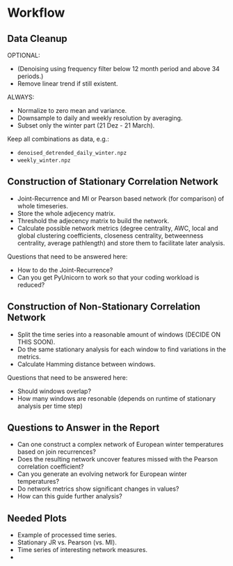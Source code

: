 # Workflow

## Data Cleanup

OPTIONAL:
- (Denoising using frequency filter below 12 month period and above 34 periods.)
- Remove linear trend if still existent.

ALWAYS:
- Normalize to zero mean and variance.
- Downsample to daily and weekly resolution by averaging.
- Subset only the winter part (21 Dez - 21 March).

Keep all combinations as data, e.g.:
- ``denoised_detrended_daily_winter.npz``
- ``weekly_winter.npz``

## Construction of Stationary Correlation Network

- Joint-Recurrence and MI or Pearson based network (for comparison) of whole timeseries.
- Store the whole adjecency matrix.
- Threshold the adjecency matrix to build the network.
- Calculate possible network metrics (degree centrality, AWC, local and global clustering coefficients, closeness 
  centrality, betweenness centrality, average pathlength) and store them to facilitate later analysis.

Questions that need to be answered here:
- How to do the Joint-Recurrence?
- Can you get PyUnicorn to work so that your coding workload is reduced?

## Construction of Non-Stationary Correlation Network

- Split the time series into a reasonable amount of windows (DECIDE ON THIS SOON).
- Do the same stationary analysis for each window to find variations in the metrics.
- Calculate Hamming distance between windows. 

Questions that need to be answered here:
- Should windows overlap?
- How many windows are resonable (depends on runtime of stationary analysis per time step)

## Questions to Answer in the Report

- Can one construct a complex network of European winter temperatures based on join recurrences?
- Does the resulting network uncover features missed with the Pearson correlation coefficient?
- Can you generate an evolving network for European winter temperatures? 
- Do network metrics show significant changes in values?
- How can this guide further analysis? 

## Needed Plots
- Example of processed time series.
- Stationary JR vs. Pearson (vs. MI).
- Time series of interesting network measures.
- 
